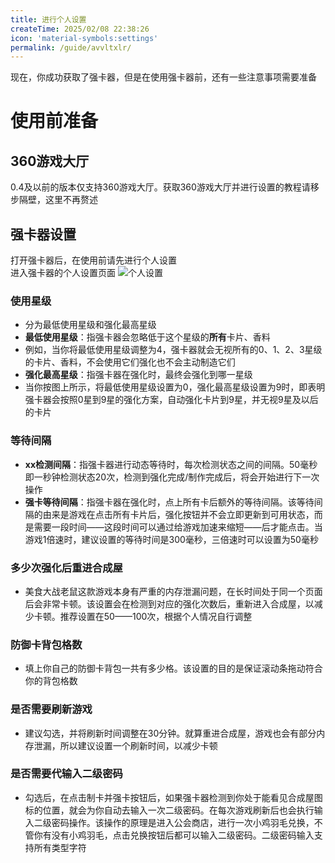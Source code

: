 ```yaml
---
title: 进行个人设置
createTime: 2025/02/08 22:38:26
icon: 'material-symbols:settings'
permalink: /guide/avvltxlr/
---
```

现在，你成功获取了强卡器，但是在使用强卡器前，还有一些注意事项需要准备
# 使用前准备
## 360游戏大厅  
0.4及以前的版本仅支持360游戏大厅。获取360游戏大厅并进行设置的教程请移步隔壁，这里不再赘述
## 强卡器设置  
打开强卡器后，在使用前请先进行个人设置  
进入强卡器的个人设置页面
![个人设置]($withBase(/image/个人设置.png))
### 使用星级
- 分为最低使用星级和强化最高星级  
- **最低使用星级**：指强卡器会忽略低于这个星级的**所有**卡片、香料  
- 例如，当你将最低使用星级调整为4，强卡器就会无视所有的0、1、2、3星级的卡片、香料，不会使用它们强化也不会主动制造它们
- **强化最高星级**：指强卡器在强化时，最终会强化到哪一星级
- 当你按图上所示，将最低使用星级设置为0，强化最高星级设置为9时，即表明强卡器会按照0星到9星的强化方案，自动强化卡片到9星，并无视9星及以后的卡片
### 等待间隔
- **xx检测间隔**：指强卡器进行动态等待时，每次检测状态之间的间隔。50毫秒即一秒钟检测状态20次，检测到强化完成/制作完成后，将会开始进行下一次操作
- **强卡等待间隔**：指强卡器在强化时，点上所有卡后额外的等待间隔。该等待间隔的由来是游戏在点击所有卡片后，强化按钮并不会立即更新到可用状态，而是需要一段时间——这段时间可以通过给游戏加速来缩短——后才能点击。当游戏1倍速时，建议设置的等待时间是300毫秒，三倍速时可以设置为50毫秒
### 多少次强化后重进合成屋
- 美食大战老鼠这款游戏本身有严重的内存泄漏问题，在长时间处于同一个页面后会非常卡顿。该设置会在检测到对应的强化次数后，重新进入合成屋，以减少卡顿。推荐设置在50——100次，根据个人情况自行调整
### 防御卡背包格数
- 填上你自己的防御卡背包一共有多少格。该设置的目的是保证滚动条拖动符合你的背包格数
### 是否需要刷新游戏
- 建议勾选，并将刷新时间调整在30分钟。就算重进合成屋，游戏也会有部分内存泄漏，所以建议设置一个刷新时间，以减少卡顿
### 是否需要代输入二级密码
- 勾选后，在点击制卡并强卡按钮后，如果强卡器检测到你处于能看见合成屋图标的位置，就会为你自动去输入一次二级密码。在每次游戏刷新后也会执行输入二级密码操作。该操作的原理是进入公会商店，进行一次小鸡羽毛兑换，不管你有没有小鸡羽毛，点击兑换按钮后都可以输入二级密码。二级密码输入支持所有类型字符
